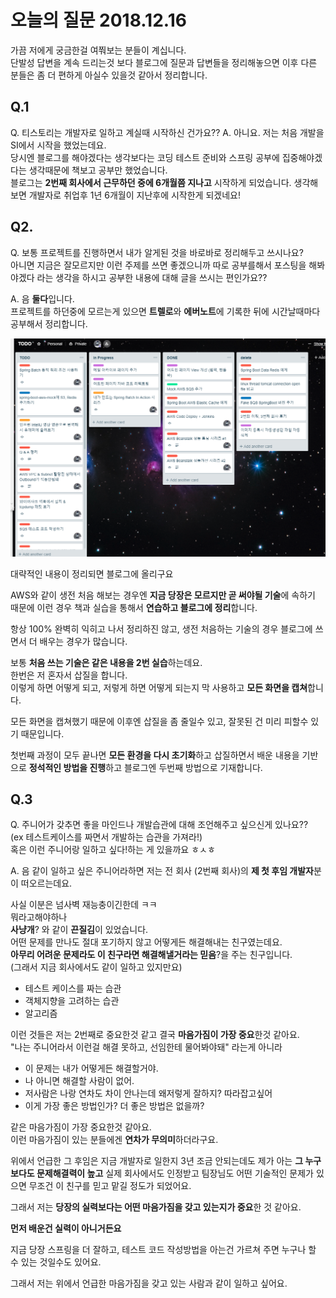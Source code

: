 # 오늘의 질문 2018.12.16

가끔 저에게 궁금한걸 여쭤보는 분들이 계십니다.  
단발성 답변을 계속 드리는것 보다 블로그에 질문과 답변들을 정리해놓으면 이후 다른 분들은 좀 더 편하게 아실수 있을것 같아서 정리합니다.

## Q.1 

Q. 티스토리는 개발자로 일하고 계실때 시작하신 건가요??
A. 아니요. 저는 처음 개발을 SI에서 시작을 했었는데요.  
당시엔 블로그를 해야겠다는 생각보다는 코딩 테스트 준비와 스프링 공부에 집중해야겠다는 생각때문에 책보고 공부만 했었습니다.  
블로그는 **2번째 회사에서 근무하던 중에 6개월쯤 지나고** 시작하게 되었습니다.
생각해보면 개발자로 취업후 1년 6개월이 지난후에 시작한게 되겠네요!

## Q2.

Q. 보통 프로젝트를 진행하면서 내가 알게된 것을 바로바로 정리해두고 쓰시나요?  
아니면 지금은 잘모르지만 이런 주제를 쓰면 좋겠으니까 따로 공부를해서 포스팅을 해봐야겠다 라는 생각을 하시고 공부한 내용에 대해 글을 쓰시는 편인가요??

A. 음 **둘다**입니다.  
프로젝트를 하던중에 모르는게 있으면 **트렐로**와 **에버노트**에 기록한 뒤에 시간날때마다 공부해서 정리합니다.  

![trello](./images/trello.png)

대략적인 내용이 정리되면 블로그에 올리구요  
  
AWS와 같이 생전 처음 해보는 경우엔 **지금 당장은 모르지만 곧 써야될 기술**에 속하기 때문에 이런 경우 책과 실습을 통해서 **연습하고 블로그에 정리**합니다.  
  
항상 100% 완벽히 익히고 나서 정리하진 않고, 생전 처음하는 기술의 경우 블로그에 쓰면서 더 배우는 경우가 많습니다.  
  
보통 **처음 쓰는 기술은 같은 내용을 2번 실습**하는데요.  
한번은 저 혼자서 삽질을 합니다.  
이렇게 하면 어떻게 되고, 저렇게 하면 어떻게 되는지 막 사용하고 **모든 화면을 캡쳐**합니다.  
  
모든 화면을 캡쳐했기 때문에 이후엔 삽질을 좀 줄일수 있고, 잘못된 건 미리 피할수 있기 때문입니다.  

첫번째 과정이 모두 끝나면 **모든 환경을 다시 초기화**하고 삽질하면서 배운 내용을 기반으로 **정석적인 방법을 진행**하고 블로그엔 두번째 방법으로 기재합니다.

## Q.3

Q. 주니어가 갖추면 좋을 마인드나 개발습관에 대해 조언해주고 싶으신게 있나요??  
(ex 테스트케이스를 짜면서 개발하는 습관을 가져라!)  
혹은 이런 주니어랑 일하고 싶다!하는 게 있을까요 ㅎㅅㅎ  

A. 음 같이 일하고 싶은 주니어라하면 저는 전 회사 (2번째 회사)의 **제 첫 후임 개발자**분이 떠오르는데요.  
  
사실 이분은 넘사벽 재능충이긴한데 ㅋㅋ  
뭐라고해야하나  
**사냥개**? 와 같이 **끈질김**이 있었습니다.  
어떤 문제를 만나도 절대 포기하지 않고 어떻게든 해결해내는 친구였는데요.  
**아무리 어려운 문제라도 이 친구라면 해결해낼거라는 믿음**?을 주는 친구입니다.  
(그래서 지금 회사에서도 같이 일하고 있지만요)  
  
* 테스트 케이스를 짜는 습관  
* 객체지향을 고려하는 습관
* 알고리즘  
  
이런 것들은 저는 2번째로 중요한것 같고 결국 **마음가짐이 가장 중요**한것 같아요.  
"나는 주니어라서 이런걸 해결 못하고, 선임한테 물어봐야돼" 라는게 아니라  
  
* 이 문제는 내가 어떻게든 해결할거야.
* 나 아니면 해결할 사람이 없어.
* 저사람은 나랑 연차도 차이 안나는데 왜저렇게 잘하지? 따라잡고싶어
* 이게 가장 좋은 방법인가? 더 좋은 방법은 없을까?

같은 마음가짐이 가장 중요한것 같아요.  
이런 마음가짐이 있는 분들에겐 **연차가 무의미**하더라구요.  
  
위에서 언급한 그 후임은 지금 개발자로 일한지 3년 조금 안되는데도 제가 아는 **그 누구보다도 문제해결력이 높고** 실제 회사에서도 인정받고 팀장님도 어떤 기술적인 문제가 있으면 무조건 이 친구를 믿고 맡길 정도가 되었어요.  
  
그래서 저는 **당장의 실력보다는 어떤 마음가짐을 갖고 있는지가 중요**한 것 같아요.  
  
**먼저 배운건 실력이 아니거든요**  

지금 당장 스프링을 더 잘하고, 테스트 코드 작성방법을 아는건 가르쳐 주면 누구나 할 수 있는 것일수도 있어요.  
  
그래서 저는 위에서 언급한 마음가짐을 갖고 있는 사람과 같이 일하고 싶어요.